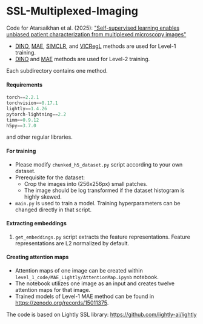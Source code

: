 # SSL-Multiplexed-Imaging
Code for Atarsaikhan et al. (2025): ["Self-supervised learning enables unbiased patient characterization from multiplexed microscopy images"](https://www.biorxiv.org/content/10.1101/2025.03.05.640729v1)

- [DINO](https://openaccess.thecvf.com/content/ICCV2021/html/Caron_Emerging_Properties_in_Self-Supervised_Vision_Transformers_ICCV_2021_paper), [MAE](https://openaccess.thecvf.com/content/CVPR2022/html/He_Masked_Autoencoders_Are_Scalable_Vision_Learners_CVPR_2022_paper), [SIMCLR](https://arxiv.org/abs/2002.05709), and [VICRegL](https://arxiv.org/abs/2210.01571) methods are used for Level-1 training.
- [DINO](https://openaccess.thecvf.com/content/ICCV2021/html/Caron_Emerging_Properties_in_Self-Supervised_Vision_Transformers_ICCV_2021_paper) and [MAE](https://openaccess.thecvf.com/content/CVPR2022/html/He_Masked_Autoencoders_Are_Scalable_Vision_Learners_CVPR_2022_paper) methods are used for Level-2 training.

Each subdirectory contains one method.

#### Requirements

```python
torch==2.2.1
torchvision==0.17.1
lightly==1.4.26
pytorch-lightning==2.2
timm==0.9.12
h5py==3.7.0
```
and other regular libraries.

#### For training

- Please modify `chunked_h5_dataset.py` script according to your own dataset.
- Prerequisite for the dataset:
    - Crop the images into (256x256px) small patches.
    - The image should be log transformed if the dataset histogram is highly skewed.
- `main.py` is used to train a model. Training hyperparameters can be changed directly in that script.
    
#### Extracting embeddings

1. `get_embeddings.py` script extracts the feature representations. Feature representations are L2 normalized by default.

#### Creating attention maps

- Attention maps of one image can be created within `level_1_code/MAE_Lightly/AttentionMap.ipynb` notebook.
- The notebook utilizes one image as an input and creates twelve attention maps for that image.
- Trained models of Level-1 MAE method can be found in https://zenodo.org/records/15011375.

The code is based on Lightly SSL library: https://github.com/lightly-ai/lightly

